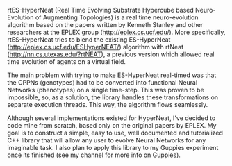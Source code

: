 rtES-HyperNeat (Real Time Evolving Substrate Hypercube based Neuro-Evolution of
Augmenting Topologies) is a real time neuro-evolution algorithm based on the
papers written by Kenneth Stanley and other researchers at the EPLEX group
(http://eplex.cs.ucf.edu/). More specifically, rtES-HyperNeat tries to blend
the existing ES-HyperNeat (http://eplex.cs.ucf.edu/ESHyperNEAT/) algorithm with
rtNeat (http://nn.cs.utexas.edu/?rtNEAT), a previous version which allowed real
time evolution of agents on a virtual field.

The main problem with trying to make ES-HyperNeat real-timed was that the CPPNs
(genotypes) had to be converted into functional Neural Networks (phenotypes) on
a single time-step. This was proven to be impossible, so, as a solution, the
library handles these transformations on separate execution threads. This way,
the algorithm flows seamlessly.

Although several implementations existed for HyperNeat, I've decided to code
mine from scratch, based only on the original papers by EPLEX. My goal is to
construct a simple, easy to use, well documented and tutorialized C++ library
that will allow any user to evolve Neural Networks for any imaginable task. I
also plan to apply this library to my Guppies experiment once its finished (see
my channel for more info on Guppies).